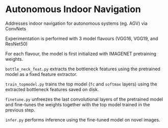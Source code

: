 # Autonomous Indoor Navigation
Addresses indoor navigation for autonomous systems (eg. AGV) via ConvNets

Experimentation is performed with 3 model flavours (VGG16, VGG19, and ResNet50)

For each flavour, the model is first initialized with IMAGENET pretraining weights.

`bottle_neck_feat.py` extracts the bottleneck features using the pretrained model as a fixed feature extractor.

`train_topmodel.py` trains the top model (`fc` and `softmax` layers) using the extracted bottleneck features saved on disk.

`finetune.py` unfreezes the last convolutional layers of the pretrained model and fine-tunes the weights together with the top model trained in the previous step.

`infer.py` performs inference using the fine-tuned model on novel images.
